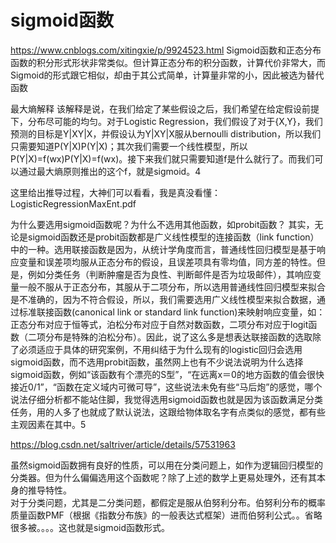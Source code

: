 # sigmoid函数








https://www.cnblogs.com/xitingxie/p/9924523.html
Sigmoid函数和正态分布函数的积分形式形状非常类似。但计算正态分布的积分函数，计算代价非常大，而Sigmoid的形式跟它相似，却由于其公式简单，计算量非常的小，因此被选为替代函数

最大熵解释
该解释是说，在我们给定了某些假设之后，我们希望在给定假设前提下，分布尽可能的均匀。对于Logistic Regression，我们假设了对于{X,Y}，我们预测的目标是Y|XY|X，并假设认为Y|XY|X服从bernoulli distribution，所以我们只需要知道P(Y|X)P(Y|X)；其次我们需要一个线性模型，所以P(Y|X)=f(wx)P(Y|X)=f(wx)。接下来我们就只需要知道f是什么就行了。而我们可以通过最大熵原则推出的这个f，就是sigmoid。4

这里给出推导过程，大神们可以看看，我是真没看懂：
LogisticRegressionMaxEnt.pdf






为什么要选用sigmoid函数呢？为什么不选用其他函数，如probit函数？
其实，无论是sigmoid函数还是probit函数都是广义线性模型的连接函数（link function）中的一种。选用联接函数是因为，从统计学角度而言，普通线性回归模型是基于响应变量和误差项均服从正态分布的假设，且误差项具有零均值，同方差的特性。但是，例如分类任务（判断肿瘤是否为良性、判断邮件是否为垃圾邮件），其响应变量一般不服从于正态分布，其服从于二项分布，所以选用普通线性回归模型来拟合是不准确的，因为不符合假设，所以，我们需要选用广义线性模型来拟合数据，通过标准联接函数(canonical link or standard link function)来映射响应变量，如：正态分布对应于恒等式，泊松分布对应于自然对数函数，二项分布对应于logit函数（二项分布是特殊的泊松分布）。因此，说了这么多是想表达联接函数的选取除了必须适应于具体的研究案例，不用纠结于为什么现有的logistic回归会选用sigmoid函数，而不选用probit函数，虽然网上也有不少说法说明为什么选择sigmoid函数，例如“该函数有个漂亮的S型”，“在远离x＝0的地方函数的值会很快接近0/1”，“函数在定义域内可微可导”，这些说法未免有些“马后炮”的感觉，哪个说法仔细分析都不能站住脚，我觉得选用sigmoid函数也就是因为该函数满足分类任务，用的人多了也就成了默认说法，这跟给物体取名字有点类似的感觉，都有些主观因素在其中。5



















https://blog.csdn.net/saltriver/article/details/57531963

虽然sigmoid函数拥有良好的性质，可以用在分类问题上，如作为逻辑回归模型的分类器。但为什么偏偏选用这个函数呢？除了上述的数学上更易处理外，还有其本身的推导特性。  
对于分类问题，尤其是二分类问题，都假定是服从伯努利分布。伯努利分布的概率质量函数PMF（根据《指数分布族》的一般表达式框架）进而伯努利公式。。省略很多被。。。。这也就是sigmoid函数形式。
